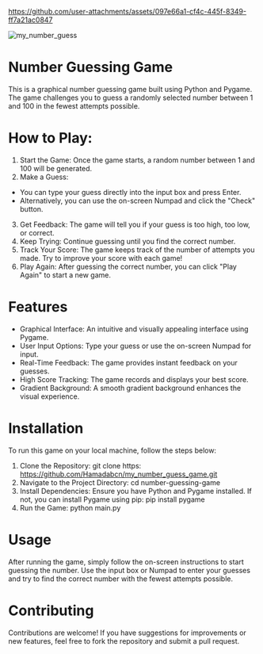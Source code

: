 

https://github.com/user-attachments/assets/097e66a1-cf4c-445f-8349-ff7a21ac0847

![my_number_guess](https://github.com/user-attachments/assets/23ce24c3-10f4-4930-b7b6-1d67b5acea51)
# Number Guessing Game
This is a graphical number guessing game built using Python and Pygame. The game challenges you to guess a randomly selected number between 1 and 100 in the fewest attempts possible.

# How to Play:
1. Start the Game: Once the game starts, a random number between 1 and 100 will be generated.
2. Make a Guess:
* You can type your guess directly into the input box and press Enter.
* Alternatively, you can use the on-screen Numpad and click the "Check" button.
3. Get Feedback: The game will tell you if your guess is too high, too low, or correct.
4. Keep Trying: Continue guessing until you find the correct number.
5. Track Your Score: The game keeps track of the number of attempts you made. Try to improve your score with each game!
6. Play Again: After guessing the correct number, you can click "Play Again" to start a new game.

# Features
* Graphical Interface: An intuitive and visually appealing interface using Pygame.
* User Input Options: Type your guess or use the on-screen Numpad for input.
* Real-Time Feedback: The game provides instant feedback on your guesses.
* High Score Tracking: The game records and displays your best score.
* Gradient Background: A smooth gradient background enhances the visual experience.

# Installation
To run this game on your local machine, follow the steps below:
1. Clone the Repository: git clone https: https://github.com/Hamadabcn/my_number_guess_game.git
2. Navigate to the Project Directory: cd number-guessing-game
3. Install Dependencies: Ensure you have Python and Pygame installed. If not, you can install Pygame using pip: pip install pygame 
4. Run the Game: python main.py

# Usage
After running the game, simply follow the on-screen instructions to start guessing the number. Use the input box or Numpad to enter your guesses and try to find the correct number with the fewest attempts possible.

# Contributing
Contributions are welcome! If you have suggestions for improvements or new features, feel free to fork the repository and submit a pull request.

